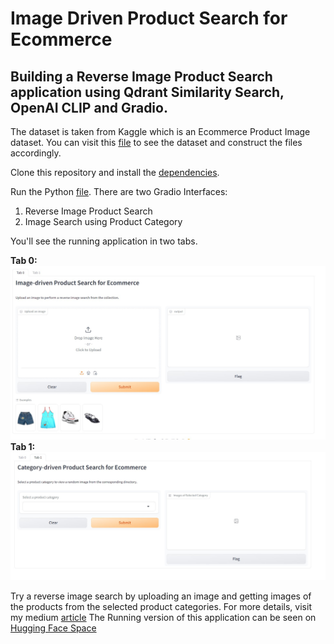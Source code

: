 # Image Driven Product Search for Ecommerce

## Building a Reverse Image Product Search application using Qdrant Similarity Search, OpenAI CLIP and Gradio.
The dataset is taken from Kaggle which is an Ecommerce Product Image dataset. You can visit this [file](data.txt) to see the dataset and construct the files accordingly. 

Clone this repository and install the [dependencies](requirements.txt).

Run the Python [file](app.py).
There are two Gradio Interfaces:
1. Reverse Image Product Search
2. Image Search using Product Category
   
You'll see the running application in two tabs.

**Tab 0:** ![](assets/Tab1.jpg)
**Tab 1:** ![](assets/Tab0.jpg)

Try a reverse image search by uploading an image and getting images of the products from the selected product categories.
For more details, visit my medium [article]()
The Running version of this application can be seen on [Hugging Face Space]()

